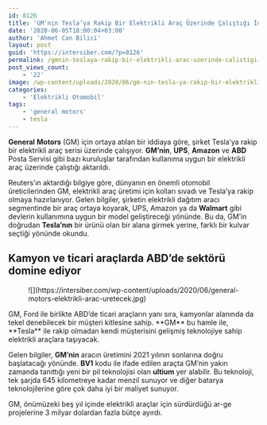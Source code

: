 ```yaml
---
id: 8126
title: 'GM’nin Tesla’ya Rakip Bir Elektrikli Araç Üzerinde Çalıştığı İddia Edildi'
date: '2020-06-05T18:00:04+03:00'
author: 'Ahmet Can Bilici'
layout: post
guid: 'https://intersiber.com/?p=8126'
permalink: /gmnin-teslaya-rakip-bir-elektrikli-arac-uzerinde-calistigi-iddia-edildi/
post_views_count:
    - '22'
image: /wp-content/uploads/2020/06/gm-nin-tesla-ya-rakip-bir-elektrikli-arac-uzerinde-calistigi-iddia-edildi.jpg
categories:
    - 'Elektrikli Otomobil'
tags:
    - 'general motors'
    - tesla
---
```


**General** **Motors** (GM) için ortaya atılan bir iddiaya göre, şirket Tesla’ya rakip bir elektrikli araç serisi üzerinde çalışıyor. **GM’nin**, **UPS**, **Amazon** ve **ABD** Posta Servisi gibi bazı kuruluşlar tarafından kullanıma uygun bir elektrikli araç üzerinde çalıştığı aktarıldı.

Reuters’ın aktardığı bilgiye göre, dünyanın en önemli otomobil üreticilerinden GM, elektrikli araç üretimi için kolları sıvadı ve Tesla’ya rakip olmaya hazırlanıyor. Gelen bilgiler, şirketin elektrikli dağıtım aracı segmentinde bir araç ortaya koyarak, UPS, Amazon ya da **Walmart** gibi devlerin kullanımına uygun bir model geliştireceği yönünde. Bu da, GM’in doğrudan **Tesla’nın** bir ürünü olan bir alana girmek yerine, farklı bir kulvar seçtiği yönünde okundu.

## Kamyon ve ticari araçlarda ABD’de sektörü domine ediyor

<figure class="wp-block-image size-large">![](https://intersiber.com/wp-content/uploads/2020/06/general-motors-elektrikli-arac-uretecek.jpg)</figure>GM, Ford ile birlikte ABD’de ticari araçların yanı sıra, kamyonlar alanında da tekel denebilecek bir müşteri kitlesine sahip. **GM** bu hamle ile, **Tesla** ile rakip olmadan kendi müşterisini gelişmiş teknolojiye sahip elektrikli araçlara taşıyacak.

Gelen bilgiler, **GM’nin** aracın üretimini 2021 yılının sonlarına doğru başlatacağı yönünde. **BV1** kodu ile ifade edilen araçta GM’nin yakın zamanda tanıttığı yeni bir pil teknolojisi olan **ultium** yer alabilir. Bu teknoloji, tek şarjda 645 kilometreye kadar menzil sunuyor ve diğer batarya teknolojilerine göre çok daha iyi bir maliyet sunuyor.

GM, önümüzeki beş yıl içinde elektrikli araçlar için sürdürdüğü ar-ge projelerine 3 milyar dolardan fazla bütçe ayırdı.